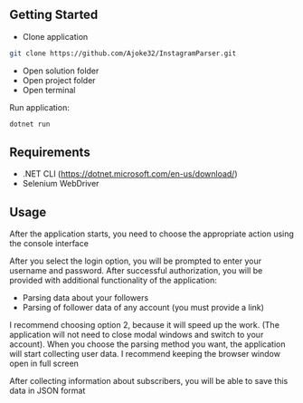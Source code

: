 

## Getting Started

 - Clone application

```bash
git clone https://github.com/Ajoke32/InstagramParser.git
```
 - Open solution folder
 - Open project folder
 - Open terminal

Run application:

```bash
dotnet run 
```

## Requirements

- .NET CLI (https://dotnet.microsoft.com/en-us/download/)
- Selenium WebDriver

## Usage

After the application starts, you need to choose the appropriate action using the console interface

After you select the login option, you will be prompted to enter your username and password.
 After successful authorization, you will be provided with additional functionality of the application:
- Parsing data about your followers
- Parsing of follower data of any account (you must provide a link)

I recommend choosing option 2, because it will speed up the work. (The application will not need to close modal windows and switch to your account).
When you choose the parsing method you want, the application will start collecting user data.
I recommend keeping the browser window open in full screen

After collecting information about subscribers, you will be able to save this data in JSON format